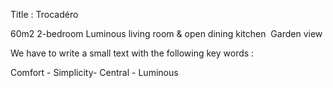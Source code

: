 Title : Trocadéro

60m2
2-bedroom
Luminous living room & open dining kitchen 
Garden view

We have to write a small text with the following key words :

Comfort - Simplicity- Central - Luminous
